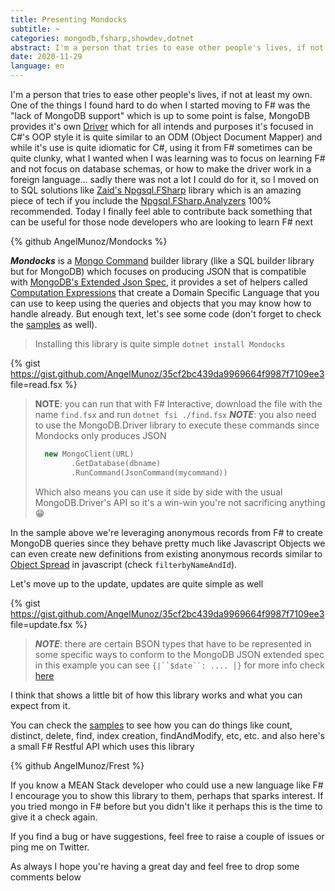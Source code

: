 ```yaml
---
title: Presenting Mondocks
subtitle: ~
categories: mongodb,fsharp,showdev,dotnet
abstract: I'm a person that tries to ease other people's lives, if not at least my own. One of the things I fou...
date: 2020-11-29
language: en
---
```


[Driver]: https://docs.mongodb.com/drivers/csharp
[Zaid's Npgsql.FSharp]: https://github.com/Zaid-Ajaj/Npgsql.FSharp
[Npgsql.FSharp.Analyzers]: https://github.com/Zaid-Ajaj/Npgsql.FSharp.Analyzer
[Mongo Command]: https://docs.mongodb.com/manual/reference/command/
[MongoDB's Extended Json Spec]: https://docs.mongodb.com/manual/reference/mongodb-extended-json/
[Computation Expressions]: https://docs.microsoft.com/en-us/dotnet/fsharp/language-reference/computation-expressions
[samples]: https://github.com/AngelMunoz/Mondocks/tree/master/samples
[Object Spread]: https://developer.mozilla.org/en-US/docs/Web/JavaScript/Reference/Operators/Spread_syntax#Spread_in_object_literals

I'm a person that tries to ease other people's lives, if not at least my own. One of the things I found hard to do when I started moving to F# was the "lack of MongoDB support" which is up to some point is false, MongoDB provides it's own [Driver] which for all intends and purposes it's focused in C#'s OOP style it is quite similar to an ODM (Object Document Mapper) and while it's use is quite idiomatic for C#, using it from F# sometimes can be quite clunky, what I wanted when I was learning was to focus on learning F# and not focus on database schemas, or how to make the driver work in a foreign language... sadly there was not a lot I could do for it, so I moved on to SQL solutions like [Zaid's Npgsql.FSharp] library which is an amazing piece of tech if you include the [Npgsql.FSharp.Analyzers] 100% recommended. Today I finally feel able to contribute back something that can be useful for those node developers who are looking to learn F# next

{% github AngelMunoz/Mondocks %}

***Mondocks*** is a [Mongo Command] builder library (like a SQL builder library but for MongoDB) which focuses on producing JSON that is compatible with [MongoDB's Extended Json Spec], it provides a set of helpers called [Computation Expressions] that create a Domain Specific Language that you can use to keep using the queries and objects that you may know how to handle already.
But enough text, let's see some code (don't forget to check the [samples] as well).

> Installing this library is quite simple
> `dotnet install Mondocks`


{% gist https://gist.github.com/AngelMunoz/35cf2bc439da9969664f9987f7109ee3 file=read.fsx %}

> **NOTE**: you can run that with F# Interactive, download the file with the name `find.fsx` and run `dotnet fsi ./find.fsx`
> ***NOTE***: you also need to use the MongoDB.Driver library to execute these commands since Mondocks only produces JSON
> ```fsharp
>   new MongoClient(URL)
>         .GetDatabase(dbname)
>         .RunCommand(JsonCommand(mycommand))
> ```
> Which also means you can use it side by side with the usual MongoDB.Driver's API so it's a win-win you're not sacrificing anything 😁


In the sample above we're leveraging anonymous records from F# to create MongoDB queries since they behave pretty much like Javascript Objects we can even create new definitions from existing anonymous records similar to [Object Spread] in javascript (check `filterbyNameAndId`).

Let's move up to the update, updates are quite simple as well

{% gist https://gist.github.com/AngelMunoz/35cf2bc439da9969664f9987f7109ee3 file=update.fsx %}

> ***NOTE***: there are certain BSON types that have to be represented in some specific ways to conform to the MongoDB JSON extended spec in this example you can see ```{|``$date``: .... |}``` for more info check [here](https://docs.mongodb.com/manual/reference/mongodb-extended-json/#example)

I think that shows a little bit of how this library works and what you can expect from it.

You can check the [samples] to see how you can do things like count, distinct, delete, find, index creation, findAndModify, etc, etc. and also here's a small F# Restful API which uses this library

{% github AngelMunoz/Frest %}

If you know a MEAN Stack developer who could use a new language like F# I encourage you to show this library to them, perhaps that sparks interest. If you tried mongo in F# before but you didn't like it perhaps this is the time to give it a check again.


If you find a bug or have suggestions, feel free to raise a couple of issues or ping me on Twitter.

As always I hope you're having a great day and feel free to drop some comments below
